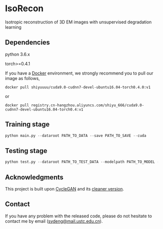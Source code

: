# IsoRecon

Isotropic reconstruction of 3D EM images with unsupervised degradation learning



## Dependencies

python 3.6.x

torch>=0.4.1

If you have a [Docker](https://www.docker.com/) environment, we strongly recommend you to pull our image as follows,

```
docker pull shiyuuuu/cuda9.0-cudnn7-devel-ubuntu16.04-torch0.4.0:v1
```

or

```
docker pull registry.cn-hangzhou.aliyuncs.com/shiyu_666/cuda9.0-cudnn7-devel-ubuntu16.04-torch0.4:v1
```



## Training stage

```python
python main.py --dataroot PATH_TO_DATA --save PATH_TO_SAVE --cuda
```



## Testing stage

```python
python test.py --dataroot PATH_TO_TEST_DATA --modelpath PATH_TO_MODEL --cuda
```



## Acknowledgments

This project is built upon [CycleGAN](https://arxiv.org/abs/1703.10593) and its [cleaner version](https://github.com/aitorzip/PyTorch-CycleGAN).



## Contact

If you have any problem with the released code, please do not hesitate to contact me by email ([sydeng@mail.ustc.edu.cn](mailto:sydeng@mail.ustc.edu.cn)).
